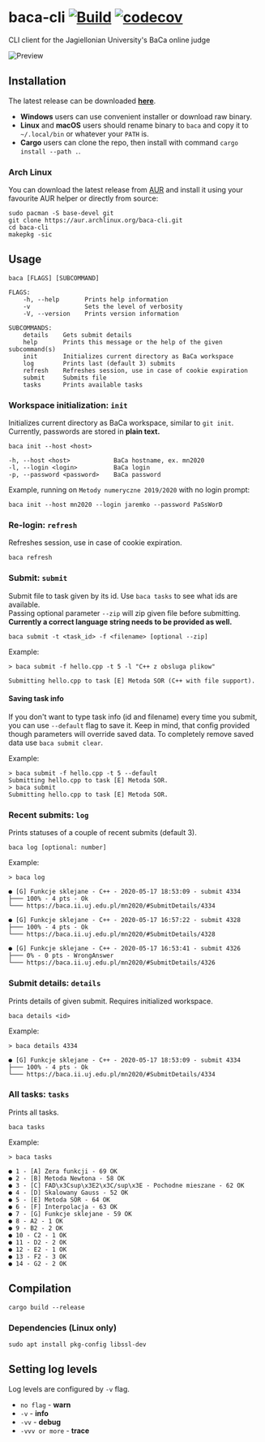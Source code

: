 # baca-cli [![Build](https://github.com/hjaremko/baca-cli/actions/workflows/build.yml/badge.svg)](https://github.com/hjaremko/baca-cli/actions/workflows/build.yml) [![codecov](https://codecov.io/gh/hjaremko/baca-cli/branch/master/graph/badge.svg?token=CP9EWDCOMV)](https://codecov.io/gh/hjaremko/baca-cli)

CLI client for the Jagiellonian University's BaCa online judge

![Preview](https://i.imgur.com/xOAHuXk.png)

## Installation

The latest release can be downloaded **[here](https://github.com/hjaremko/baca-cli/releases)**.

- **Windows** users can use convenient installer or download raw binary.
- **Linux** and **macOS** users should rename binary to `baca` and copy it to `~/.local/bin` or whatever your `PATH` is.
- **Cargo** users can clone the repo, then install with command  `cargo install --path .`.

### Arch Linux
You can download the latest release from [AUR](https://aur.archlinux.org/packages/baca-cli) and install it using your favourite AUR helper or directly from source:
```
sudo pacman -S base-devel git
git clone https://aur.archlinux.org/baca-cli.git
cd baca-cli
makepkg -sic
```

## Usage

```
baca [FLAGS] [SUBCOMMAND]
```

```
FLAGS:
    -h, --help       Prints help information
    -v               Sets the level of verbosity
    -V, --version    Prints version information

SUBCOMMANDS:
    details    Gets submit details
    help       Prints this message or the help of the given subcommand(s)
    init       Initializes current directory as BaCa workspace
    log        Prints last (default 3) submits
    refresh    Refreshes session, use in case of cookie expiration
    submit     Submits file
    tasks      Prints available tasks
```

### Workspace initialization: `init`

Initializes current directory as BaCa workspace, similar to `git init`. Currently, passwords are stored in **plain
text.**

```
baca init --host <host>
```

```
-h, --host <host>            BaCa hostname, ex. mn2020
-l, --login <login>          BaCa login
-p, --password <password>    BaCa password
```

Example, running on `Metody numeryczne 2019/2020` with no login prompt:

```
baca init --host mn2020 --login jaremko --password PaSsWorD
```

### Re-login: `refresh`

Refreshes session, use in case of cookie expiration.

```
baca refresh
```

### Submit: `submit`

Submit file to task given by its id. Use `baca tasks` to see what ids are available.  
Passing optional parameter `--zip` will zip given file before submitting.  
**Currently a correct language string needs to be provided as well.**

```
baca submit -t <task_id> -f <filename> [optional --zip]
```

Example:

```
> baca submit -f hello.cpp -t 5 -l "C++ z obsluga plikow"

Submitting hello.cpp to task [E] Metoda SOR (C++ with file support).
```

#### Saving task info

If you don't want to type task info (id and filename) every time you submit, you can use `--default` flag to save it.
Keep in mind, that config provided though parameters will override saved data. To completely remove saved data
use `baca submit clear`.

Example:

```
> baca submit -f hello.cpp -t 5 --default
Submitting hello.cpp to task [E] Metoda SOR.
> baca submit
Submitting hello.cpp to task [E] Metoda SOR.
```

### Recent submits: `log`

Prints statuses of a couple of recent submits (default 3).

```
baca log [optional: number]
```

Example:

```
> baca log

● [G] Funkcje sklejane - C++ - 2020-05-17 18:53:09 - submit 4334
├─── 100% - 4 pts - Ok
└─── https://baca.ii.uj.edu.pl/mn2020/#SubmitDetails/4334

● [G] Funkcje sklejane - C++ - 2020-05-17 16:57:22 - submit 4328
├─── 100% - 4 pts - Ok
└─── https://baca.ii.uj.edu.pl/mn2020/#SubmitDetails/4328

● [G] Funkcje sklejane - C++ - 2020-05-17 16:53:41 - submit 4326
├─── 0% - 0 pts - WrongAnswer
└─── https://baca.ii.uj.edu.pl/mn2020/#SubmitDetails/4326
```

### Submit details: `details`

Prints details of given submit. Requires initialized workspace.

```
baca details <id>
```

Example:

```
> baca details 4334

● [G] Funkcje sklejane - C++ - 2020-05-17 18:53:09 - submit 4334
├─── 100% - 4 pts - Ok
└─── https://baca.ii.uj.edu.pl/mn2020/#SubmitDetails/4334
```

### All tasks: `tasks`

Prints all tasks.

```
baca tasks
```

Example:

```
> baca tasks

● 1 - [A] Zera funkcji - 69 OK
● 2 - [B] Metoda Newtona - 58 OK
● 3 - [C] FAD\x3Csup\x3E2\x3C/sup\x3E - Pochodne mieszane - 62 OK
● 4 - [D] Skalowany Gauss - 52 OK
● 5 - [E] Metoda SOR - 64 OK
● 6 - [F] Interpolacja - 63 OK
● 7 - [G] Funkcje sklejane - 59 OK
● 8 - A2 - 1 OK
● 9 - B2 - 2 OK
● 10 - C2 - 1 OK
● 11 - D2 - 2 OK
● 12 - E2 - 1 OK
● 13 - F2 - 3 OK
● 14 - G2 - 2 OK
```

## Compilation

```
cargo build --release
```

### Dependencies (Linux only)

```
sudo apt install pkg-config libssl-dev
```

## Setting log levels

Log levels are configured by `-v` flag.

- `no flag` - **warn**
- `-v` - **info**
- `-vv` - **debug**
- `-vvv or more` - **trace**
